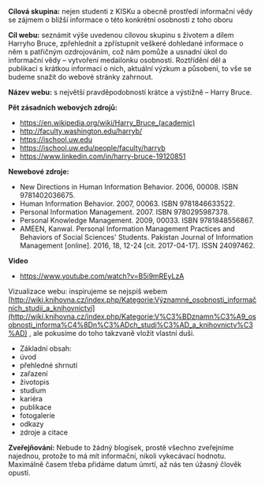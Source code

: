  **Cílová skupina:** nejen studenti z KISKu a obecně prostředí informační vědy se zájmem o bližší informace o této konkrétní osobnosti z toho oboru

 **Cíl webu:** seznámit výše uvedenou cílovou skupinu s životem a dílem Harryho Bruce, zpřehlednit a zpřístupnit veškeré dohledané informace o něm s patřičným ozdrojováním, což nám pomůže a usnadní úkol do informační vědy – vytvoření medailonku osobnosti. Roztřídění děl a publikací s krátkou informací o nich, aktuální výzkum a působení, to vše se budeme snažit do webové stránky zahrnout.

 **Název webu:** s největší pravděpodobností krátce a výstižně – Harry Bruce.
 
 **Pět zásadních webových zdrojů:**
 
 - https://en.wikipedia.org/wiki/Harry_Bruce_(academic)
 - http://faculty.washington.edu/harryb/ 
 - https://ischool.uw.edu
 - https://ischool.uw.edu/people/faculty/harryb
 - https://www.linkedin.com/in/harry-bruce-19120851

**Newebové zdroje:**

- New Directions in Human Information Behavior. 2006, 00008. ISBN 9781402036675.
- Human Information Behavior. 2007, 00063. ISBN 9781846633522.
- Personal Information Management. 2007. ISBN 9780295987378.
- Personal Knowledge Management. 2009, 00033. ISBN 9781848556867.
- AMEEN, Kanwal. Personal Information Management Practices and Behaviors of Social Sciences' Students. Pakistan Journal of Information Management [online]. 2016, 18, 12-24 [cit. 2017-04-17]. ISSN 24097462.

**Video**
- https://www.youtube.com/watch?v=B5i9mREyLzA

Vizualizace webu: inspirujeme se nejspíš webem [http://wiki.knihovna.cz/index.php/Kategorie:Významné_osobnosti_informačních_studií_a_knihovnictví](http://wiki.knihovna.cz/index.php/Kategorie:V%C3%BDznamn%C3%A9_osobnosti_informa%C4%8Dn%C3%ADch_studi%C3%AD_a_knihovnictv%C3%AD) , ale pokusíme do toho takzvaně vložit vlastní duši.

 - Základní obsah: 
 - úvod
 - přehledné shrnutí
 - zařazení
 - životopis
 - studium
 - kariéra
 - publikace
 - fotogalerie
 - odkazy
 - zdroje a citace

 **Zveřejňování:**
 Nebude to žádný blogísek, prostě všechno zveřejníme najednou, protože to má mít informační, nikoli vykecávací hodnotu. Maximálně časem třeba přidáme datum úmrtí, až nás ten úžasný člověk opustí.

